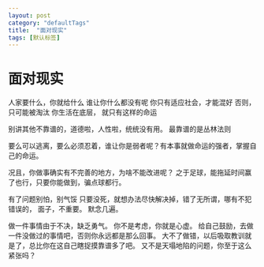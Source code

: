 ```yaml
---
layout: post
category: "defaultTags"
title:  "面对现实"
tags: [默认标签]
---
```

# 面对现实

人家要什么，你就给什么
谁让你什么都没有呢
你只有适应社会，才能混好
否则，只可能被淘汰
你生活在底层， 就只有这样的命运

别讲其他不靠谱的，道德啦，人性啦，统统没有用。
最靠谱的是丛林法则

要么可以逃离，要么必须忍着，谁让你是弱者呢？有本事就做命运的强者，掌握自己的命运。

况且，你做事确实有不完善的地方，为啥不能改进呢？
之于足球，能拖延时间赢了也行，只要你能做到，骗点球都行。


有了问题别怕，别气馁
只要没死，就想办法尽快解决掉，错了无所谓，哪有不犯错误的，
面子，不重要。
默念几遍。

做一件事情由于不决，缺乏勇气。
你不是考虑，你就是心虚。
给自己鼓励，去做一件没做过的事情吧，否则你永远都是那么回事。
大不了做错，以后吸取教训就是了，总比你在这自己瞎捉摸靠谱多了吧。
又不是天塌地陷的问题，你至于这么紧张吗？

